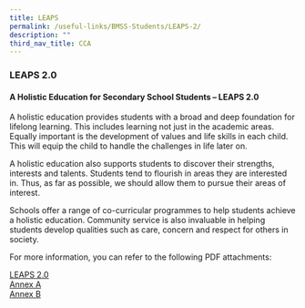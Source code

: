 ```yaml
---
title: LEAPS
permalink: /useful-links/BMSS-Students/LEAPS-2/
description: ""
third_nav_title: CCA
---
```






### LEAPS 2.0

####  A Holistic Education for Secondary School Students – LEAPS 2.0 

A holistic education provides students with a broad and deep foundation for lifelong learning. This includes learning not just in the academic areas. Equally important is the development of values and life skills in each child. This will equip the child to handle the challenges in life later on.

A holistic education also supports students to discover their strengths, interests and talents. Students tend to flourish in areas they are interested in. Thus, as far as possible, we should allow them to pursue their areas of interest.

Schools offer a range of co-curricular programmes to help students achieve a holistic education. Community service is also invaluable in helping students develop qualities such as care, concern and respect for others in society.

For more information, you can refer to the following PDF attachments:

[LEAPS 2.0](/files/LEAPS.pdf)<br>
[Annex A](/files/Annex-A.pdf)<br>
[Annex B](/files/Annex-B.pdf)